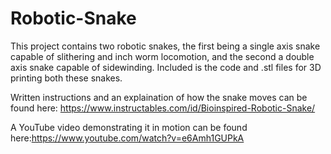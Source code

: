 # Robotic-Snake

This project contains two robotic snakes, the first being a single axis snake capable of slithering and inch worm locomotion, and the second a double axis snake capable of sidewinding. Included is the code and .stl files for 3D printing both these snakes.

Written instructions and an explaination of how the snake moves can be found here: https://www.instructables.com/id/Bioinspired-Robotic-Snake/

A YouTube video demonstrating it in motion can be found here:https://www.youtube.com/watch?v=e6Amh1GUPkA
